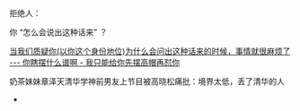 
拒绝人：

你 “怎么会说出这种话来” ？


[当我们质疑你(以你这个身份地位)为什么会问出这种话来的时候，事情就很麻烦了 --- 你瞎摆什么谱啊 - 我只能给你先摆高帽再怼你](http://www.acfun.cn/v/ac1543714)

奶茶妹妹章泽天清华学神前男友上节目被高晓松痛批：境界太低，丢了清华的人



-
